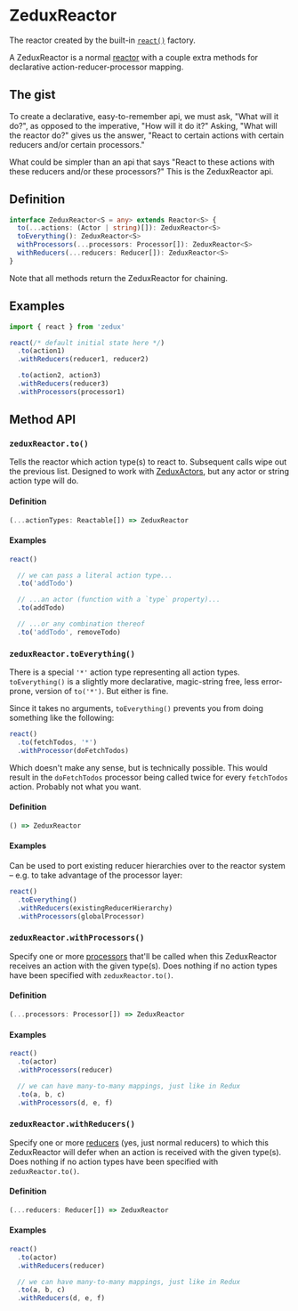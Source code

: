 # ZeduxReactor

The reactor created by the built-in [`react()`](/docs/api/react.md) factory.

A ZeduxReactor is a normal [reactor](/docs/types/Reactor.md) with a couple extra methods for declarative action-reducer-processor mapping.

## The gist

To create a declarative, easy-to-remember api, we must ask, "What will it do?", as opposed to the imperative, "How will it do it?" Asking, "What will the reactor do?" gives us the answer, "React to certain actions with certain reducers and/or certain processors."

What could be simpler than an api that says "React to these actions with these reducers and/or these processors?" This is the ZeduxReactor api.

## Definition

```typescript
interface ZeduxReactor<S = any> extends Reactor<S> {
  to(...actions: (Actor | string)[]): ZeduxReactor<S>
  toEverything(): ZeduxReactor<S>
  withProcessors(...processors: Processor[]): ZeduxReactor<S>
  withReducers(...reducers: Reducer[]): ZeduxReactor<S>
}
```

Note that all methods return the ZeduxReactor for chaining.

## Examples

```javascript
import { react } from 'zedux'

react(/* default initial state here */)
  .to(action1)
  .withReducers(reducer1, reducer2)

  .to(action2, action3)
  .withReducers(reducer3)
  .withProcessors(processor1)
```

## Method API

### `zeduxReactor.to()`

Tells the reactor which action type(s) to react to. Subsequent calls wipe out the previous list. Designed to work with [ZeduxActors](/docs/api/ZeduxActor.md), but any actor or string action type will do.

#### Definition

```typescript
(...actionTypes: Reactable[]) => ZeduxReactor
```

#### Examples

```javascript
react()

  // we can pass a literal action type...
  .to('addTodo')

  // ...an actor (function with a `type` property)...
  .to(addTodo)

  // ...or any combination thereof
  .to('addTodo', removeTodo)
```

### `zeduxReactor.toEverything()`

There is a special `'*'` action type representing all action types. `toEverything()` is a slightly more declarative, magic-string free, less error-prone, version of `to('*')`. But either is fine.

Since it takes no arguments, `toEverything()` prevents you from doing something like the following:

```javascript
react()
  .to(fetchTodos, '*')
  .withProcessor(doFetchTodos)
```

Which doesn't make any sense, but is technically possible. This would result in the `doFetchTodos` processor being called twice for every `fetchTodos` action. Probably not what you want.

#### Definition

```typescript
() => ZeduxReactor
```

#### Examples

Can be used to port existing reducer hierarchies over to the reactor system &ndash; e.g. to take advantage of the processor layer:

```javascript
react()
  .toEverything()
  .withReducers(existingReducerHierarchy)
  .withProcessors(globalProcessor)
```

### `zeduxReactor.withProcessors()`

Specify one or more [processors](/docs/types/Processor.md) that'll be called when this ZeduxReactor receives an action with the given type(s). Does nothing if no action types have been specified with `zeduxReactor.to()`.

#### Definition

```typescript
(...processors: Processor[]) => ZeduxReactor
```

#### Examples

```javascript
react()
  .to(actor)
  .withProcessors(reducer)

  // we can have many-to-many mappings, just like in Redux
  .to(a, b, c)
  .withProcessors(d, e, f)
```


### `zeduxReactor.withReducers()`

Specify one or more [reducers](/docs/types/Reducer.md) (yes, just normal reducers) to which this ZeduxReactor will defer when an action is received with the given type(s). Does nothing if no action types have been specified with `zeduxReactor.to()`.

#### Definition

```typescript
(...reducers: Reducer[]) => ZeduxReactor
```

#### Examples

```javascript
react()
  .to(actor)
  .withReducers(reducer)

  // we can have many-to-many mappings, just like in Redux
  .to(a, b, c)
  .withReducers(d, e, f)
```
